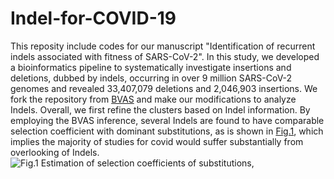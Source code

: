 # Indel-for-COVID-19
This reposity include codes for our manuscript "Identification of recurrent indels associated with fitness of SARS-CoV-2".
In this study, we developed a bioinformatics pipeline to systematically investigate insertions and deletions, dubbed by indels, occurring in over 9 million SARS-CoV-2 genomes and revealed 33,407,079 deletions and 2,046,903 insertions. We fork the repository from [BVAS](https://github.com/broadinstitute/bvas.git) and make our modifications to analyze Indels. 
Overall, we first refine the clusters based on Indel information. By employing the BVAS inference, several Indels are found to have comparable selection coefficient with dominant substitutions, as is shown in [Fig.1](https://user-images.githubusercontent.com/58204352/201807914-6d13e156-2225-43df-82fd-068fec989dd9.png), which implies the majority of studies for covid would suffer substantially from overlooking of Indels. ![Fig.1 Estimation of selection coefficients of substitutions](https://user-images.githubusercontent.com/58204352/201807914-6d13e156-2225-43df-82fd-068fec989dd9.png),
